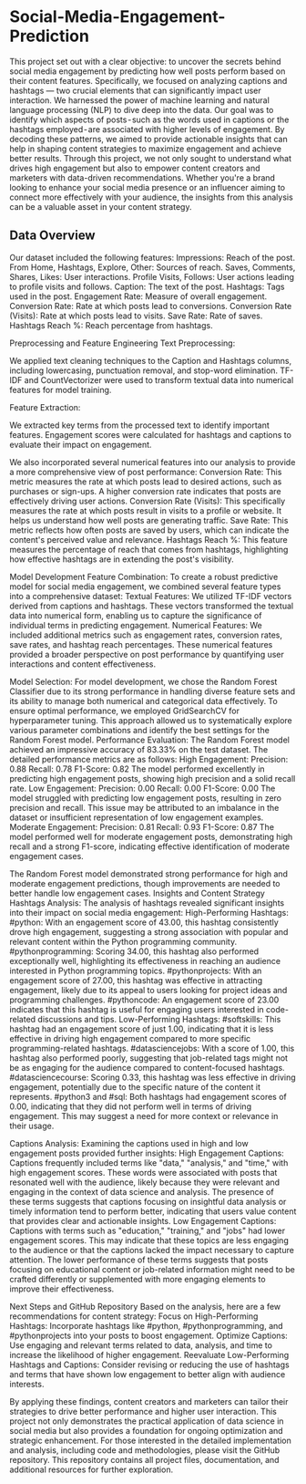 # Social-Media-Engagement-Prediction
This project set out with a clear objective: to uncover the secrets behind social media engagement by predicting how well posts perform based on their content features. Specifically, we focused on analyzing captions and hashtags — two crucial elements that can significantly impact user interaction.
We harnessed the power of machine learning and natural language processing (NLP) to dive deep into the data. Our goal was to identify which aspects of posts - such as the words used in captions or the hashtags employed - are associated with higher levels of engagement. By decoding these patterns, we aimed to provide actionable insights that can help in shaping content strategies to maximize engagement and achieve better results.
Through this project, we not only sought to understand what drives high engagement but also to empower content creators and marketers with data-driven recommendations. Whether you're a brand looking to enhance your social media presence or an influencer aiming to connect more effectively with your audience, the insights from this analysis can be a valuable asset in your content strategy.

## Data Overview
Our dataset included the following features:
Impressions: Reach of the post.
From Home, Hashtags, Explore, Other: Sources of reach.
Saves, Comments, Shares, Likes: User interactions.
Profile Visits, Follows: User actions leading to profile visits and follows.
Caption: The text of the post.
Hashtags: Tags used in the post.
Engagement Rate: Measure of overall engagement.
Conversion Rate: Rate at which posts lead to conversions.
Conversion Rate (Visits): Rate at which posts lead to visits.
Save Rate: Rate of saves.
Hashtags Reach %: Reach percentage from hashtags.

Preprocessing and Feature Engineering
Text Preprocessing:

We applied text cleaning techniques to the Caption and Hashtags columns, including lowercasing, punctuation removal, and stop-word elimination.
TF-IDF and CountVectorizer were used to transform textual data into numerical features for model training.

Feature Extraction:

We extracted key terms from the processed text to identify important features.
Engagement scores were calculated for hashtags and captions to evaluate their impact on engagement.

We also incorporated several numerical features into our analysis to provide a more comprehensive view of post performance:
Conversion Rate: This metric measures the rate at which posts lead to desired actions, such as purchases or sign-ups. A higher conversion rate indicates that posts are effectively driving user actions.
Conversion Rate (Visits): This specifically measures the rate at which posts result in visits to a profile or website. It helps us understand how well posts are generating traffic.
Save Rate: This metric reflects how often posts are saved by users, which can indicate the content's perceived value and relevance.
Hashtags Reach %: This feature measures the percentage of reach that comes from hashtags, highlighting how effective hashtags are in extending the post's visibility.

Model Development
Feature Combination:
To create a robust predictive model for social media engagement, we combined several feature types into a comprehensive dataset:
Textual Features: We utilized TF-IDF vectors derived from captions and hashtags. These vectors transformed the textual data into numerical form, enabling us to capture the significance of individual terms in predicting engagement.
Numerical Features: We included additional metrics such as engagement rates, conversion rates, save rates, and hashtag reach percentages. These numerical features provided a broader perspective on post performance by quantifying user interactions and content effectiveness.

Model Selection:
For model development, we chose the Random Forest Classifier due to its strong performance in handling diverse feature sets and its ability to manage both numerical and categorical data effectively. To ensure optimal performance, we employed GridSearchCV for hyperparameter tuning. This approach allowed us to systematically explore various parameter combinations and identify the best settings for the Random Forest model.
Performance Evaluation:
The Random Forest model achieved an impressive accuracy of 83.33% on the test dataset. The detailed performance metrics are as follows:
High Engagement:
Precision: 0.88
Recall: 0.78
F1-Score: 0.82
The model performed excellently in predicting high engagement posts, showing high precision and a solid recall rate.
Low Engagement:
Precision: 0.00
Recall: 0.00
F1-Score: 0.00
The model struggled with predicting low engagement posts, resulting in zero precision and recall. This issue may be attributed to an imbalance in the dataset or insufficient representation of low engagement examples.
Moderate Engagement:
Precision: 0.81
Recall: 0.93
F1-Score: 0.87
The model performed well for moderate engagement posts, demonstrating high recall and a strong F1-score, indicating effective identification of moderate engagement cases.

The Random Forest model demonstrated strong performance for high and moderate engagement predictions, though improvements are needed to better handle low engagement cases.
Insights and Content Strategy
Hashtags Analysis:
The analysis of hashtags revealed significant insights into their impact on social media engagement:
High-Performing Hashtags:
#python: With an engagement score of 43.00, this hashtag consistently drove high engagement, suggesting a strong association with popular and relevant content within the Python programming community.
#pythonprogramming: Scoring 34.00, this hashtag also performed exceptionally well, highlighting its effectiveness in reaching an audience interested in Python programming topics.
#pythonprojects: With an engagement score of 27.00, this hashtag was effective in attracting engagement, likely due to its appeal to users looking for project ideas and programming challenges.
#pythoncode: An engagement score of 23.00 indicates that this hashtag is useful for engaging users interested in code-related discussions and tips.
Low-Performing Hashtags:
#softskills: This hashtag had an engagement score of just 1.00, indicating that it is less effective in driving high engagement compared to more specific programming-related hashtags.
#datasciencejobs: With a score of 1.00, this hashtag also performed poorly, suggesting that job-related tags might not be as engaging for the audience compared to content-focused hashtags.
#datasciencecourse: Scoring 0.33, this hashtag was less effective in driving engagement, potentially due to the specific nature of the content it represents.
#python3 and #sql: Both hashtags had engagement scores of 0.00, indicating that they did not perform well in terms of driving engagement. This may suggest a need for more context or relevance in their usage.

Captions Analysis:
Examining the captions used in high and low engagement posts provided further insights:
High Engagement Captions:
Captions frequently included terms like "data," "analysis," and "time," with high engagement scores. These words were associated with posts that resonated well with the audience, likely because they were relevant and engaging in the context of data science and analysis.
The presence of these terms suggests that captions focusing on insightful data analysis or timely information tend to perform better, indicating that users value content that provides clear and actionable insights.
Low Engagement Captions:
Captions with terms such as "education," "training," and "jobs" had lower engagement scores. This may indicate that these topics are less engaging to the audience or that the captions lacked the impact necessary to capture attention.
The lower performance of these terms suggests that posts focusing on educational content or job-related information might need to be crafted differently or supplemented with more engaging elements to improve their effectiveness.

Next Steps and GitHub Repository
Based on the analysis, here are a few recommendations for content strategy:
Focus on High-Performing Hashtags: Incorporate hashtags like #python, #pythonprogramming, and #pythonprojects into your posts to boost engagement.
Optimize Captions: Use engaging and relevant terms related to data, analysis, and time to increase the likelihood of higher engagement.
Reevaluate Low-Performing Hashtags and Captions: Consider revising or reducing the use of hashtags and terms that have shown low engagement to better align with audience interests.

By applying these findings, content creators and marketers can tailor their strategies to drive better performance and higher user interaction. This project not only demonstrates the practical application of data science in social media but also provides a foundation for ongoing optimization and strategic enhancement.
For those interested in the detailed implementation and analysis, including code and methodologies, please visit the GitHub repository. This repository contains all project files, documentation, and additional resources for further exploration.
